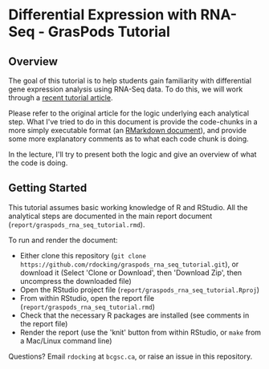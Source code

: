 # Differential Expression with RNA-Seq - GrasPods Tutorial

## Overview

The goal of this tutorial is to help students gain familiarity with differential gene expression analysis using RNA-Seq data. To do this, we will work through a [recent tutorial article](https://f1000research.com/articles/5-1408/v2). 

Please refer to the original article for the logic underlying each analytical step. What I've tried to do in this document is provide the code-chunks in a more simply executable format (an [RMarkdown document](http://rmarkdown.rstudio.com/)), and provide some more explanatory comments as to what each code chunk is doing. 

In the lecture, I'll try to present both the logic and give an overview of what the code is doing.

## Getting Started

This tutorial assumes basic working knowledge of R and RStudio. All the analytical steps are documented in the main report document (`report/graspods_rna_seq_tutorial.rmd`).

To run and render the document:

- Either clone this repository (`git clone https://github.com/rdocking/graspods_rna_seq_tutorial.git`), or download it (Select 'Clone or Download', then 'Download Zip', then uncompress the downloaded file)
- Open the RStudio project file (`report/graspods_rna_seq_tutorial.Rproj`)
- From within RStudio, open the report file (`report/graspods_rna_seq_tutorial.rmd`)
- Check that the necessary R packages are installed (see comments in the report file)
- Render the report (use the 'knit' button from within RStudio, or `make` from a Mac/Linux command line)

Questions? Email `rdocking` at `bcgsc.ca`, or raise an issue in this repository.


